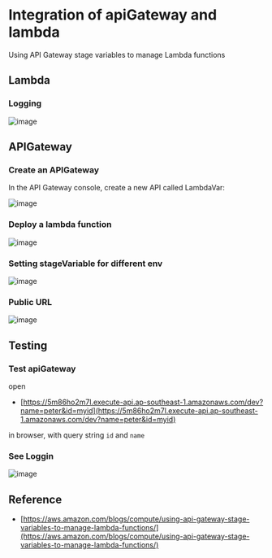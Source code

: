 # Integration of apiGateway and lambda
Using API Gateway stage variables to manage Lambda functions

## Lambda

### Logging

![image](https://user-images.githubusercontent.com/5538753/41021279-6da185d4-6998-11e8-8438-6da1d1e6c5aa.png)

## APIGateway

### Create an APIGateway
In the API Gateway console, create a new API called LambdaVar:

![image](https://s3.amazonaws.com/awscomputeblogmedia/1_API-Gateway-create-new-API.png)

### Deploy a lambda function

![image](https://user-images.githubusercontent.com/5538753/41021369-bedeb4b2-6998-11e8-9cb7-2b50fea2530b.png)

### Setting stageVariable for different env

![image](https://user-images.githubusercontent.com/5538753/41021718-fa9fa0f0-6999-11e8-9457-3239cde80965.png)


### Public URL
![image](https://user-images.githubusercontent.com/5538753/41021521-3fe74b96-6999-11e8-9c9c-2bd85039ec88.png)

## Testing 

### Test apiGateway
open 
 - [https://5m86ho2m7l.execute-api.ap-southeast-1.amazonaws.com/dev?name=peter&id=myid](https://5m86ho2m7l.execute-api.ap-southeast-1.amazonaws.com/dev?name=peter&id=myid) 
 
 in browser, with query string `id` and `name`

### See Loggin
![image](https://user-images.githubusercontent.com/5538753/41021660-c9a29912-6999-11e8-9d63-6b7603bfa5ed.png)




## Reference
 - [https://aws.amazon.com/blogs/compute/using-api-gateway-stage-variables-to-manage-lambda-functions/](https://aws.amazon.com/blogs/compute/using-api-gateway-stage-variables-to-manage-lambda-functions/)